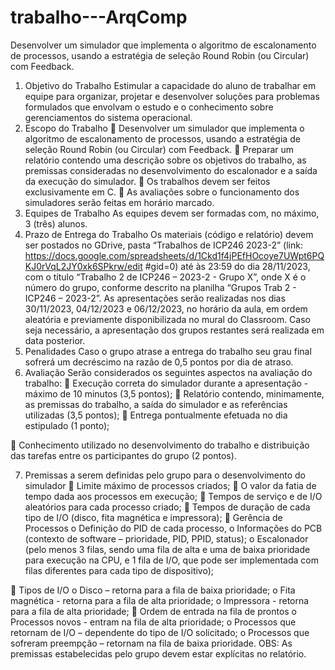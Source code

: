 # trabalho---ArqComp
Desenvolver um simulador que implementa o algoritmo de escalonamento de processos, usando a estratégia de seleção Round Robin (ou Circular) com Feedback.

1. Objetivo do Trabalho
Estimular a capacidade do aluno de trabalhar em equipe para organizar, projetar e desenvolver
soluções para problemas formulados que envolvam o estudo e o conhecimento sobre
gerenciamentos do sistema operacional.
2. Escopo do Trabalho
 Desenvolver um simulador que implementa o algoritmo de escalonamento de processos, usando
a estratégia de seleção Round Robin (ou Circular) com Feedback.
 Preparar um relatório contendo uma descrição sobre os objetivos do trabalho, as premissas
consideradas no desenvolvimento do escalonador e a saída da execução do simulador.
 Os trabalhos devem ser feitos exclusivamente em C.
 As avaliações sobre o funcionamento dos simuladores serão feitas em horário marcado.
3. Equipes de Trabalho
As equipes devem ser formadas com, no máximo, 3 (três) alunos.
4. Prazo de Entrega do Trabalho
Os materiais (código e relatório) devem ser postados no GDrive, pasta “Trabalhos de ICP246 2023-2”
(link:
https://docs.google.com/spreadsheets/d/1Ckd1f4jPEfHOcoye7UWpt6PQKJ0rVqL2JY0xk6SPkrw/edit
#gid=0) até às 23:59 do dia 28/11/2023, com o título “Trabalho 2 de ICP246 – 2023-2 - Grupo X”,
onde X é o número do grupo, conforme descrito na planilha “Grupos Trab 2 - ICP246 – 2023-2”. As
apresentações serão realizadas nos dias 30/11/2023, 04/12/2023 e 06/12/2023, no horário da aula,
em ordem aleatória e previamente disponibilizada no mural do Classroom.
Caso seja necessário, a apresentação dos grupos restantes será realizada em data posterior.
5. Penalidades
Caso o grupo atrase a entrega do trabalho seu grau final sofrerá um decréscimo na razão de 0,5
pontos por dia de atraso.
6. Avaliação
Serão considerados os seguintes aspectos na avaliação do trabalho:
 Execução correta do simulador durante a apresentação - máximo de 10 minutos (3,5 pontos);
 Relatório contendo, minimamente, as premissas do trabalho, a saída do simulador e as
referências utilizadas (3,5 pontos);
 Entrega pontualmente efetuada no dia estipulado (1 ponto);

 Conhecimento utilizado no desenvolvimento do trabalho e distribuição das tarefas entre os
participantes do grupo (2 pontos).

7. Premissas a serem definidas pelo grupo para o desenvolvimento do simulador
 Limite máximo de processos criados;
 O valor da fatia de tempo dada aos processos em execução;
 Tempos de serviço e de I/O aleatórios para cada processo criado;
 Tempos de duração de cada tipo de I/O (disco, fita magnética e impressora);
 Gerência de Processos
o Definição do PID de cada processo,
o Informações do PCB (contexto de software – prioridade, PID, PPID, status);
o Escalonador (pelo menos 3 filas, sendo uma fila de alta e uma de baixa prioridade
para execução na CPU, e 1 fila de I/O, que pode ser implementada com filas
diferentes para cada tipo de dispositivo);

 Tipos de I/O
o Disco – retorna para a fila de baixa prioridade;
o Fita magnética - retorna para a fila de alta prioridade;
o Impressora - retorna para a fila de alta prioridade;
 Ordem de entrada na fila de prontos
o Processos novos - entram na fila de alta prioridade;
o Processos que retornam de I/O – dependente do tipo de I/O solicitado;
o Processos que sofreram preempção – retornam na fila de baixa prioridade.
OBS: As premissas estabelecidas pelo grupo devem estar explícitas no relatório.
